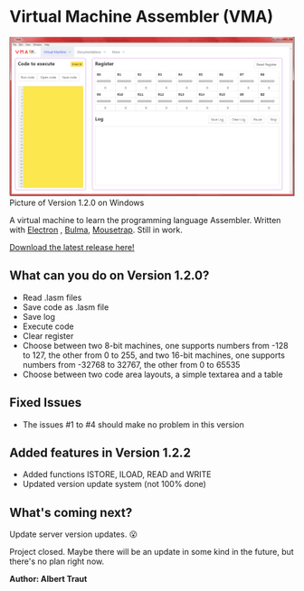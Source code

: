 # Virtual Machine Assembler (VMA)

![Example picture](https://raw.githubusercontent.com/AlTrAugsburg/virtual-machine-Assembler/master/assets/example.png)
Picture of Version 1.2.0 on Windows

A virtual machine to learn the programming language Assembler. Written with [Electron](https://electronjs.org "Electron homepage") , [Bulma](https://bulma.io), [Mousetrap](https://github.com/ccampbell/mousetrap). Still in work.

[Download the latest release here!](https://github.com/AlTrAugsburg/virtual-machine-Assembler/releases)

## What can you do on Version 1.2.0?

* Read .lasm files
* Save code as .lasm file
* Save log
* Execute code
* Clear register
* Choose between two 8-bit machines, one supports numbers from -128 to 127, the other from 0 to 255, and two 16-bit machines, one supports numbers from -32768 to 32767, the other from 0 to 65535
* Choose between two code area layouts, a simple textarea and a table

## Fixed Issues

* The issues #1 to #4 should make no problem in this version

## Added features in Version 1.2.2

* Added functions ISTORE, ILOAD, READ and WRITE
* Updated version update system (not 100% done)

## What's coming next?

Update server version updates. :open_mouth:

Project closed. Maybe there will be an update in some kind in the future, but there's no plan right now.

**Author: Albert Traut**
